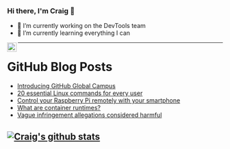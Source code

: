 ### Hi there, I'm Craig 👋

<!--
**CraigTeelFugro/CraigTeelFugro** is a ✨ _special_ ✨ repository because its `README.md` (this file) appears on your GitHub profile.

Here are some ideas to get you started:
-->

- 🔭 I’m currently working on the DevTools team
- 🌱 I’m currently learning everything I can

[<img align="left" alt="Craig Teel | LinkedIn" width="22px" src="https://cdn.jsdelivr.net/npm/simple-icons@v3/icons/linkedin.svg" />][linkedin]

---

# GitHub Blog Posts

<!-- BLOG-POST-LIST:START -->
- [Introducing GitHub Global Campus](https://github.blog/2021-09-01-introducing-github-global-campus/)
- [20 essential Linux commands for every user](https://opensource.com/article/21/9/essential-linux-commands)
- [Control your Raspberry Pi remotely with your smartphone](https://opensource.com/article/21/9/raspberry-pi-remote-control)
- [What are container runtimes?](https://opensource.com/article/21/9/container-runtimes)
- [Vague infringement allegations considered harmful](https://github.blog/2021-08-31-vague-infringement-allegations-considered-harmful/)
<!-- BLOG-POST-LIST:END -->

## [![Craig's github stats](https://github-readme-stats.vercel.app/api?username=craigteelfugro)](https://github.com/anuraghazra/github-readme-stats)


[linkedin]: https://linkedin.com/in/craig-teel-b8786771
